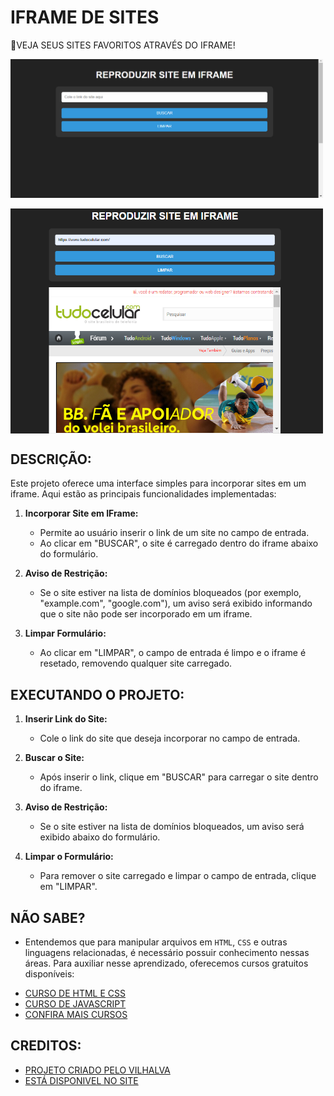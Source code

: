# IFRAME DE SITES
🌚VEJA SEUS SITES FAVORITOS ATRAVÉS DO IFRAME!

<img src="./IMAGENS/FOTO_1.png" align="center" width="500"> <br><br>
<img src="./IMAGENS/FOTO_2.png" align="center" width="500"> <br>

## DESCRIÇÃO:
Este projeto oferece uma interface simples para incorporar sites em um iframe. Aqui estão as principais funcionalidades implementadas:

1. **Incorporar Site em IFrame:**
   - Permite ao usuário inserir o link de um site no campo de entrada.
   - Ao clicar em "BUSCAR", o site é carregado dentro do iframe abaixo do formulário.

2. **Aviso de Restrição:**
   - Se o site estiver na lista de domínios bloqueados (por exemplo, "example.com", "google.com"), um aviso será exibido informando que o site não pode ser incorporado em um iframe.

3. **Limpar Formulário:**
   - Ao clicar em "LIMPAR", o campo de entrada é limpo e o iframe é resetado, removendo qualquer site carregado.

## EXECUTANDO O PROJETO:
1. **Inserir Link do Site:**
   - Cole o link do site que deseja incorporar no campo de entrada.

2. **Buscar o Site:**
   - Após inserir o link, clique em "BUSCAR" para carregar o site dentro do iframe.

3. **Aviso de Restrição:**
   - Se o site estiver na lista de domínios bloqueados, um aviso será exibido abaixo do formulário.

4. **Limpar o Formulário:**
   - Para remover o site carregado e limpar o campo de entrada, clique em "LIMPAR".

## NÃO SABE?
- Entendemos que para manipular arquivos em `HTML`, `CSS` e outras linguagens relacionadas, é necessário possuir conhecimento nessas áreas. Para auxiliar nesse aprendizado, oferecemos cursos gratuitos disponíveis:
* [CURSO DE HTML E CSS](https://github.com/VILHALVA/CURSO-DE-HTML-E-CSS)
* [CURSO DE JAVASCRIPT](https://github.com/VILHALVA/CURSO-DE-JAVASCRIPT)
* [CONFIRA MAIS CURSOS](https://github.com/VILHALVA?tab=repositories&q=+topic:CURSO)

## CREDITOS:
- [PROJETO CRIADO PELO VILHALVA](https://github.com/VILHALVA)
- [ESTÁ DISPONIVEL NO SITE](https://vilhalva.github.io/STYLER/STYLER.html)